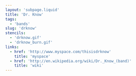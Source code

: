```yaml
---
layout: 'subpage.liquid'
title: 'Dr. Know'
tags:
  - 'bands'
slug: 'drknow'
stencils:
  - 'drknow.gif'
  - 'drknow_burn.gif'
links:
  - href: 'http://www.myspace.com/thisisdrknow'
    title: 'myspace'
  - href: 'http://en.wikipedia.org/wiki/Dr._Know_(band)'
    title: 'wiki'
---
```

